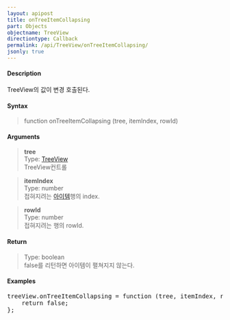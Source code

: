 ```yaml
---
layout: apipost
title: onTreeItemCollapsing
part: Objects
objectname: TreeView
directiontype: Callback
permalink: /api/TreeView/onTreeItemCollapsing/
jsonly: true
---
```



#### Description

 TreeView의 값이 변경 호출된다.

#### Syntax

> function onTreeItemCollapsing (tree, itemIndex, rowId)

#### Arguments

> **tree**  
> Type: [TreeView](/api/TreeView/)  
> TreeView컨트롤  

> **itemIndex**  
> Type: number  
> 접혀지려는 [아이템](/api/features/Grid%20Item/)행의 index.

> **rowId**  
> Type: number  
> 접혀지려는 행의 rowId.  

#### Return

> Type: boolean  
> false를 리턴하면 아이템이 펼쳐지지 않는다.  

#### Examples 

<pre class="prettyprint">
treeView.onTreeItemCollapsing = function (tree, itemIndex, rowId) {
    return false;
};
</pre>


